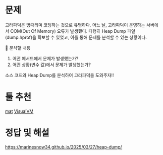 # 문제
고라파덕은 멍때리며 코딩하는 것으로 유명하다.
어느 날, 고라파덕이 운영하는 서버에서 OOM(Out Of Memory) 오류가 발생했다.
다행히 Heap Dump 파일(dump.hprof)을 확보할 수 있었고, 이를 통해 문제를 분석할 수 있는 상황이다.

📌 분석할 내용
1. 어떤 메서드에서 문제가 발생했는가?
2. 어떤 상황(변수 값)에서 문제가 발생했는가?

소스 코드와 Heap Dump를 분석하여 고라파덕을 도와주자!!

# 툴 추천
[mat](https://eclipse.dev/mat/download/)
[VisualVM](https://visualvm.github.io/download.html)

# 정답 및 해설
https://marinesnow34.github.io/2025/03/27/heap-dump/
